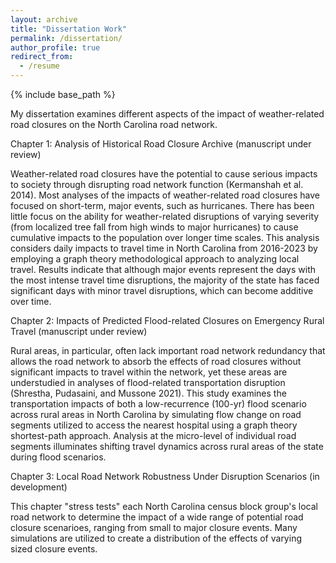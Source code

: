 ```yaml
---
layout: archive
title: "Dissertation Work"
permalink: /dissertation/
author_profile: true
redirect_from:
  - /resume
---
```


{% include base_path %}

My dissertation examines different aspects of the impact of weather-related road closures on the North Carolina road network.


Chapter 1: Analysis of Historical Road Closure Archive (manuscript under review)

Weather-related road closures have the potential to cause serious impacts to society through disrupting road network function (Kermanshah et al. 2014). Most analyses of the impacts of weather-related road closures have focused on short-term, major events, such as hurricanes. There has been little focus on the ability for weather-related disruptions of varying severity (from localized tree fall from high winds to major hurricanes) to cause cumulative impacts to the population over longer time scales. This analysis considers daily impacts to travel time in North Carolina from 2016-2023 by employing a graph theory methodological approach to analyzing local travel. Results indicate that although major events represent the days with the most intense travel time disruptions, the majority of the state has faced significant days with minor travel disruptions, which can become additive over time.

Chapter 2: Impacts of Predicted Flood-related Closures on Emergency Rural Travel (manuscript under review)

Rural areas, in particular, often lack important road network redundancy that allows the road network to absorb the effects of road closures without significant impacts to travel within the network, yet these areas are understudied in analyses of flood-related transportation disruption (Shrestha, Pudasaini, and Mussone 2021). This study examines the transportation impacts of both a low-recurrence (100-yr) flood scenario across rural areas in North Carolina by simulating flow change on road segments utilized to access the nearest hospital using a graph theory shortest-path approach. Analysis at the micro-level of individual road segments illuminates shifting travel dynamics across rural areas of the state during flood scenarios.


Chapter 3: Local Road Network Robustness Under Disruption Scenarios (in development)

This chapter "stress tests" each North Carolina census block group's local road network to determine the impact of a wide range of potential road closure scenarioes, ranging from small to major closure events. Many simulations are utilized to create a distribution of the effects of varying sized closure events. 

